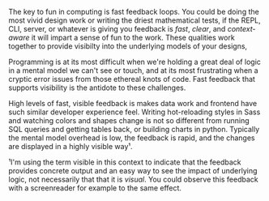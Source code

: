 The key to fun in computing is fast feedback loops. You could be doing the most vivid design work or writing the driest mathematical tests, if the REPL, CLI, server, or whatever is giving you feedback is _fast_, _clear_, and _context-aware_ it will impart a sense of fun to the work. These qualities work together to provide visibilty into the underlying models of your designs,

Programming is at its most difficult when we're holding a great deal of logic in a mental model we can't see or touch, and at its most frustrating when a cryptic error issues from those ethereal knots of code. Fast feedback that supports visibility is the antidote to these challenges.

High levels of fast, visible feedback is makes data work and frontend have such similar developer experience feel. Writing hot-reloading styles in Sass and watching colors and shapes change is not so different from running SQL queries and getting tables back, or building charts in python. Typically the mental model overhead is low, the feedback is rapid, and the changes are displayed in a highly visible way¹.

¹I'm using the term visible in this context to indicate that the feedback provides concrete output and an easy way to see the impact of underlying logic, not necessarily that that it is _visual_. You could observe this feedback with a screenreader for example to the same effect.